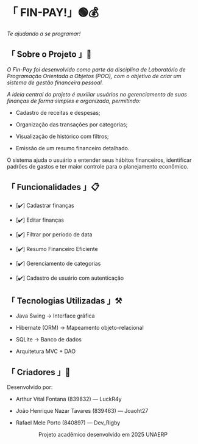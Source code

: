 # 「 FIN-PAY!」🟢💰

_Te ajudando a se programar!_

## 「 Sobre o Projeto 」📖

_O Fin-Pay foi desenvolvido como parte da disciplina de Laboratório de Programação Orientada a Objetos (POO), com o objetivo de criar um sistema de gestão financeira pessoal._

_A ideia central do projeto é auxiliar usuários no gerenciamento de suas finanças de forma simples e organizada, permitindo:_

- Cadastro de receitas e despesas;

- Organização das transações por categorias;

- Visualização de histórico com filtros;

- Emissão de um resumo financeiro detalhado.

O sistema ajuda o usuário a entender seus hábitos financeiros, identificar padrões de gastos e ter maior controle para o planejamento econômico.

## 「 Funcionalidades 」📋

- [✔️] Cadastrar finanças

- [✔️] Editar finanças

- [✔️] Filtrar por período de data

- [✔️] Resumo Financeiro Eficiente

- [✔️] Gerenciamento de categorias 

- [✔️] Cadastro de usuário com autenticação

## 「 Tecnologias Utilizadas 」⚒️

- Java Swing → Interface gráfica

- Hibernate (ORM) → Mapeamento objeto-relacional

- SQLite → Banco de dados

- Arquitetura MVC + DAO


## 「 Criadores 」👾

Desenvolvido por:

- Arthur Vital Fontana (839832) — LuckR4y

- João Henrique Nazar Tavares (839463) — Joaoht27

- Rafael Mele Porto (840897) — Dev_Rigby

<p align="center"> Projeto acadêmico desenvolvido em 2025 UNAERP </p>
